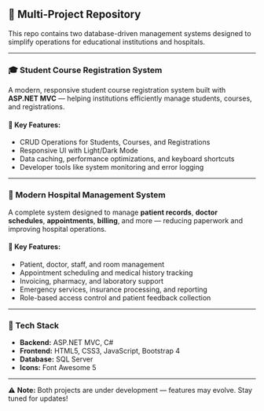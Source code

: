 ## 🎯 Multi-Project Repository  

This repo contains two database-driven management systems designed to simplify operations for educational institutions and hospitals.  

---

### 🎓 Student Course Registration System  

A modern, responsive student course registration system built with **ASP.NET MVC** — helping institutions efficiently manage students, courses, and registrations.  

#### 🌟 Key Features:  
- CRUD Operations for Students, Courses, and Registrations  
- Responsive UI with Light/Dark Mode  
- Data caching, performance optimizations, and keyboard shortcuts  
- Developer tools like system monitoring and error logging  

---

### 🏥 Modern Hospital Management System  

A complete system designed to manage **patient records**, **doctor schedules**, **appointments**, **billing**, and more — reducing paperwork and improving hospital operations.  

#### 🌟 Key Features:  
- Patient, doctor, staff, and room management  
- Appointment scheduling and medical history tracking  
- Invoicing, pharmacy, and laboratory support  
- Emergency services, insurance processing, and reporting  
- Role-based access control and patient feedback collection  

---

### 🔧 Tech Stack  

- **Backend:** ASP.NET MVC, C#  
- **Frontend:** HTML5, CSS3, JavaScript, Bootstrap 4  
- **Database:** SQL Server  
- **Icons:** Font Awesome 5  

---

⚠️ **Note:** Both projects are under development — features may evolve. Stay tuned for updates!  

